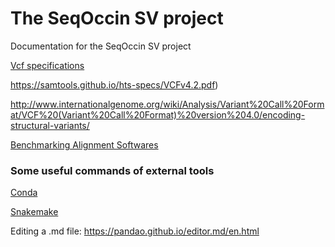 # The SeqOccin SV project
Documentation for the SeqOccin SV project

[Vcf specifications](VcfSpecifications)

https://samtools.github.io/hts-specs/VCFv4.2.pdf)

http://www.internationalgenome.org/wiki/Analysis/Variant%20Call%20Format/VCF%20(Variant%20Call%20Format)%20version%204.0/encoding-structural-variants/


[Benchmarking Alignment Softwares](BenchmarkAlign.md)

### Some useful commands of external tools

[Conda](Conda.md)

[Snakemake](Snakemake.md)





Editing a .md file: https://pandao.github.io/editor.md/en.html



